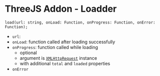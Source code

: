 # ThreeJS Addon - Loadder

`load(url: string, onLoad: Function, onProgress: Function, onError: Function);`

- `url`:
- `onLoad`: function called after loading successfully
- `onProgress`: function called while loading
  - optional
  - argument is [`XMLHttpRequest`](javascript-bom-xmlhttprequest.md) instance
  - with additional `total` and `loaded` properties
- `onError`
